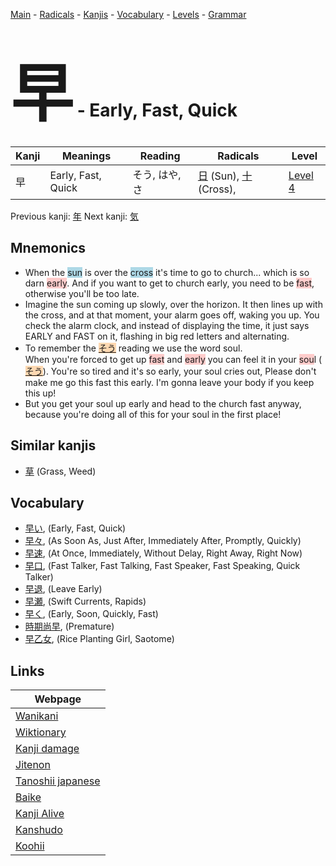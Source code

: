 <style> bigfont {font-size: 100px}</style>
[Main](../index.md) -
[Radicals](../radicals.md) -
[Kanjis](../kanjis.md) -
[Vocabulary](../vocabulary.md) -
[Levels](../levels.md) -
[Grammar](../grammar.md)
# <bigfont> 早</bigfont> - Early, Fast, Quick 

| Kanji | Meanings | Reading | Radicals | Level |
| --- | --- | --- | --- | --- |
| 早 | Early, Fast, Quick | そう, はや, さ | [日](../radicals/日.md) (Sun), [十](../radicals/十.md) (Cross),  | [Level 4](../levels/wk_level4.md) |

Previous kanji: [年](年.md) Next kanji: [気](気.md) 

## Mnemonics
 * When the <span style="background-color:#ADD8E6"> sun</span> is over the <span style="background-color:#ADD8E6"> cross</span> it's time to go to church... which is so darn <span style="background-color:#ffcccb"> early</span>. And if you want to get to church early, you need to be <span style="background-color:#ffcccb"> fast</span>, otherwise you'll be too late.
* Imagine the sun coming up slowly, over the horizon. It then lines up with the cross, and at that moment, your alarm goes off, waking you up. You check the alarm clock, and instead of displaying the time, it just says EARLY and FAST on it, flashing in big red letters and alternating.
* To remember the <span style="background-color:#fed8b1"> [そう](https://jisho.org/search/そう)</span> reading we use the word soul.<br />When you're forced to get up <span style="background-color:#ffcccb"> fast</span> and <span style="background-color:#ffcccb"> early</span> you can feel it in your <span style="background-color:#ffcccb"> sou</span>l (<span style="background-color:#fed8b1"> [そう](https://jisho.org/search/そう)</span>). You're so tired and it's so early, your soul cries out, Please don't make me go this fast this early. I'm gonna leave your body if you keep this up!
* But you get your soul up early and head to the church fast anyway, because you're doing all of this for your soul in the first place!


## Similar kanjis
 * [草](草.md) (Grass, Weed)


## Vocabulary
 * [早い](../vocabulary/早.md), (Early, Fast, Quick)
* [早々](../vocabulary/早.md), (As Soon As, Just After, Immediately After, Promptly, Quickly)
* [早速](../vocabulary/早.md), (At Once, Immediately, Without Delay, Right Away, Right Now)
* [早口](../vocabulary/早.md), (Fast Talker, Fast Talking, Fast Speaker, Fast Speaking, Quick Talker)
* [早退](../vocabulary/早.md), (Leave Early)
* [早瀬](../vocabulary/早.md), (Swift Currents, Rapids)
* [早く](../vocabulary/早.md), (Early, Soon, Quickly, Fast)
* [時期尚早](../vocabulary/早.md), (Premature)
* [早乙女](../vocabulary/早.md), (Rice Planting Girl, Saotome)



## Links 

| Webpage |
| --- |
| [Wanikani          ](https://www.wanikani.com/kanji/早) |
| [Wiktionary        ](https://en.wiktionary.org/wiki/早) |
| [Kanji damage      ](http://www.kanjidamage.com/kanji/search?utf8=✓&q=早) |
| [Jitenon           ](https://jitenon.com/kanji/早) |
| [Tanoshii japanese ](https://www.tanoshiijapanese.com/dictionary/kanji.cfm?k=早) |
| [Baike             ](https://baike.baidu.com/item/早) |
| [Kanji Alive       ](https://app.kanjialive.com/早) |
| [Kanshudo          ](https://www.kanshudo.com/searchmn?q=早) |
| [Koohii            ](https://kanji.koohii.com/study/kanji/早) |
